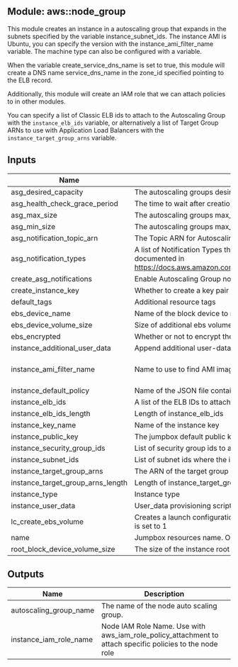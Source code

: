 ## Module: aws::node_group

This module creates an instance in a autoscaling group that expands
in the subnets specified by the variable instance_subnet_ids. The instance
AMI is Ubuntu, you can specify the version with the instance_ami_filter_name
variable. The machine type can also be configured with a variable.

When the variable create_service_dns_name is set to true, this module
will create a DNS name service_dns_name in the zone_id specified pointing
to the ELB record.

Additionally, this module will create an IAM role that we can attach
policies to in other modules.

You can specify a list of Classic ELB ids to attach to the Autoscaling Group
with the `instance_elb_ids` variable, or alternatively a list of Target Group ARNs
to use with Application Load Balancers with the `instance_target_group_arns` variable.


## Inputs

| Name | Description | Type | Default | Required |
|------|-------------|:----:|:-----:|:-----:|
| asg_desired_capacity | The autoscaling groups desired capacity | string | `1` | no |
| asg_health_check_grace_period | The time to wait after creation before checking the status of the instance | string | `60` | no |
| asg_max_size | The autoscaling groups max_size | string | `1` | no |
| asg_min_size | The autoscaling groups max_size | string | `1` | no |
| asg_notification_topic_arn | The Topic ARN for Autoscaling Group notifications to be sent to | string | `` | no |
| asg_notification_types | A list of Notification Types that trigger Autoscaling Group notifications. Acceptable values are documented in https://docs.aws.amazon.com/AutoScaling/latest/APIReference/API_NotificationConfiguration.html | list | `<list>` | no |
| create_asg_notifications | Enable Autoscaling Group notifications | string | `true` | no |
| create_instance_key | Whether to create a key pair for the instance launch configuration | string | `false` | no |
| default_tags | Additional resource tags | map | `<map>` | no |
| ebs_device_name | Name of the block device to mount on the instance, e.g. xvdf | string | `xvdf` | no |
| ebs_device_volume_size | Size of additional ebs volume in GB | string | `20` | no |
| ebs_encrypted | Whether or not to encrypt the ebs volume | string | `false` | no |
| instance_additional_user_data | Append additional user-data script | string | `` | no |
| instance_ami_filter_name | Name to use to find AMI images for the instance | string | `ubuntu/images/hvm-ssd/ubuntu-trusty-14.04-amd64-server-*` | no |
| instance_default_policy | Name of the JSON file containing the default IAM role policy for the instance | string | `default_policy.json` | no |
| instance_elb_ids | A list of the ELB IDs to attach this ASG to | list | `<list>` | no |
| instance_elb_ids_length | Length of instance_elb_ids | string | `0` | no |
| instance_key_name | Name of the instance key | string | `govuk-infra` | no |
| instance_public_key | The jumpbox default public key material | string | `` | no |
| instance_security_group_ids | List of security group ids to attach to the ASG | list | - | yes |
| instance_subnet_ids | List of subnet ids where the instance can be deployed | list | - | yes |
| instance_target_group_arns | The ARN of the target group with which to register targets. | list | `<list>` | no |
| instance_target_group_arns_length | Length of instance_target_group_arns | string | `0` | no |
| instance_type | Instance type | string | `t2.micro` | no |
| instance_user_data | User_data provisioning script (default user_data.sh in module directory) | string | `user_data.sh` | no |
| lc_create_ebs_volume | Creates a launch configuration which will add an additional ebs volume to the instance if this value is set to 1 | string | `0` | no |
| name | Jumpbox resources name. Only alphanumeric characters and hyphens allowed | string | - | yes |
| root_block_device_volume_size | The size of the instance root volume in gigabytes | string | `20` | no |

## Outputs

| Name | Description |
|------|-------------|
| autoscaling_group_name | The name of the node auto scaling group. |
| instance_iam_role_name | Node IAM Role Name. Use with aws_iam_role_policy_attachment to attach specific policies to the node role |

